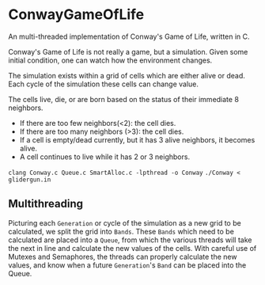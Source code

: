 # ConwayGameOfLife
An multi-threaded implementation of Conway's Game of Life, written in C.

Conway's Game of Life is not really a game, but a simulation. Given some initial condition, one can watch how the environment changes.

The simulation exists within a grid of cells which are either alive or dead. Each cycle of the simulation these cells can change value.

The cells live, die, or are born based on the status of their immediate 8 neighbors.
+ If there are too few neighbors(<2): the cell dies.
+ If there are too many neighbors (>3): the cell dies.
+ If a cell is empty/dead currently, but it has 3 alive neighbors, it becomes alive.
+ A cell continues to live while it has 2 or 3 neighbors.


`clang Conway.c Queue.c SmartAlloc.c -lpthread -o Conway`
`./Conway < glidergun.in`

## Multithreading
Picturing each `Generation` or cycle of the simulation as a new grid to be calculated, we split the grid into `Bands`. These `Bands` which need to be calculated are placed into a `Queue`, from which the various threads will take the next in line and calculate the new values of the cells. With careful use of Mutexes and Semaphores, the threads can properly calculate the new values, and know when a future `Generation`'s `Band` can be placed into the Queue.

